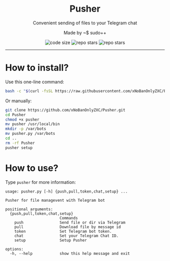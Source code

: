 <div align="center">
    <h1>Pusher</h1>
    Convenient sending of files to your Telegram chat
    <p>Made by <bold>~$ sudo++</bold></p>
    <img alt="code size" src="https://img.shields.io/github/languages/code-size/xnobanonlyzxc/pusher?style=for-the-badge">
    <img alt="repo stars" src="https://img.shields.io/github/stars/xnobanonlyzxc/pusher?style=for-the-badge">
    <img alt="repo stars" src="https://img.shields.io/github/commit-activity/w/xnobanonlyzxc/pusher?style=for-the-badge">
</div>

---
# How to install?

Use this one-line command:

```bash
bash -c "$(curl -fsSL https://raw.githubusercontent.com/xNoBanOnlyZXC/Pusher/refs/heads/main/install.sh)"
```

Or manually:

```bash
git clone https://github.com/xNoBanOnlyZXC/Pusher.git
cd Pusher
chmod +x pusher
mv pusher /usr/local/bin
mkdir -p /var/bots
mv pusher.py /var/bots
cd ..
rm -rf Pusher
pusher setup
```

# How to use?

Type `pusher` for more information:

```text
usage: pusher.py [-h] {push,pull,token,chat,setup} ...

Pusher for file managevent with Telegram bot

positional arguments:
  {push,pull,token,chat,setup}
                        Commands
    push                Send file or dir via Telegram
    pull                Download file by message id
    token               Set Telegram bot token.
    chat                Set your Telegram Chat ID.
    setup               Setup Pusher

options:
  -h, --help            show this help message and exit
```

